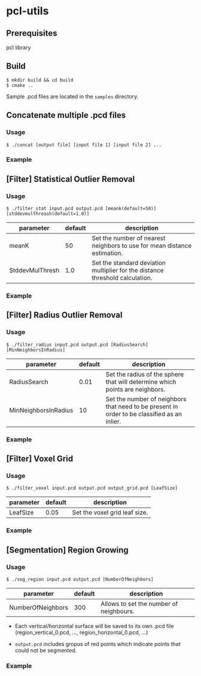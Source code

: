 # pcl-utils

## Prerequisites

pcl library


## Build
```
$ mkdir build && cd build
$ cmake ..
```

Sample .pcd files are located in the `samples` directory.


## Concatenate multiple .pcd files

### Usage
```
$ ./concat [output file] [input file 1] [input file 2] ...
```

### Example

## [Filter] Statistical Outlier Removal

### Usage
```
$ ./filter_stat input.pcd output.pcd [meank(default=50)] [stddevmulthreash(default=1.0)]
```
|parameter|default|description|
|---|---|---|
|meanK|50|Set the number of nearest neighbors to use for mean distance estimation.|
|StddevMulThresh|1.0|Set the standard deviation multiplier for the distance threshold calculation.|

### Example

## [Filter] Radius Outlier Removal

### Usage
```
$ ./filter_radius input.pcd output.pcd [RadiusSearch] [MinNeighborsInRadius]
```

|parameter|default|description|
|---|---|---|
|RadiusSearch|0.01|Set the radius of the sphere that will determine which points are neighbors.|
|MinNeighborsInRadius|10|Set the number of neighbors that need to be present in order to be classified as an inlier.|

### Example

## [Filter] Voxel Grid

### Usage
```
$ ./filter_voxel input.pcd output.pcd output_grid.pcd [LeafSize]
```

|parameter|default|description|
|---|---|---|
|LeafSize|0.05|Set the voxel grid leaf size.|

### Example

## [Segmentation] Region Growing

### Usage
```
$ ./seg_region input.pcd output.pcd [NumberOfNeighbors]
```

|parameter|default|description|
|---|---|---|
|NumberOfNeighbors|300|Allows to set the number of neighbours.|

* Each vertical/horizontal surface will be saved to its own .pcd file
(region_vertical_0.pcd, ..., region_horizontal_0.pcd, ...)

* `output.pcd` includes gropus of red points which indicate points that could not be segmented.

### Example
